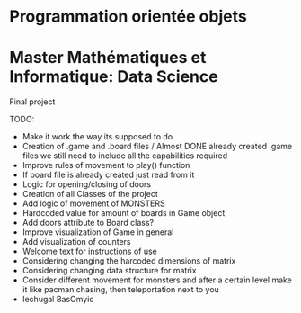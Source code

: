 # Programmation orientée objets
# Master Mathématiques et Informatique: Data Science
Final project

TODO:

- Make it work the way its supposed to do
- Creation of .game and .board files / Almost DONE already created .game files
  we still need to include all the capabilities required
- Improve rules of movement to play() function
- If board file is already created just read from it
- Logic for opening/closing of doors
- Creation of all Classes of the project
- Add logic of movement of MONSTERS
- Hardcoded value for amount of boards in Game object
- Add doors attribute to Board class?
- Improve visualization of Game in general
- Add visualization of counters
- Welcome text for instructions of use
- Considering changing the harcoded dimensions of matrix
- Considering changing data structure for matrix
- Consider different movement for monsters and after a certain level make it
  like pacman chasing, then teleportation next to you
- lechugal BasOmyic
